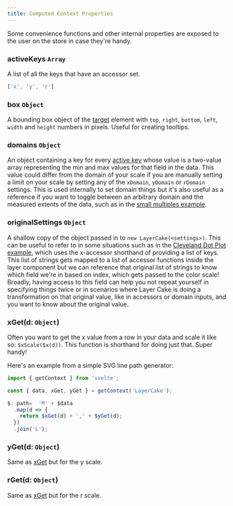 ```yaml
---
title: Computed Context Properties
---
```


Some convenience functions and other internal properties are exposed to the user on the store in case they're handy.

### activeKeys `Array`

A list of all the keys that have an accessor set.

```js
['x', 'y', 'r']
```

### box `Object`

A bounding box object of the [target](/guide#target) element with `top`, `right`, `bottom`, `left`, `width` and `height` numbers in pixels. Useful for creating tooltips.

### domains `Object`

An object containing a key for every [active key](/guide#activekeys) whose value is a two-value array representing the min and max values for that field in the data. This value could differ from the domain of your scale if you are manually setting a limit on your scale by setting any of the `xDomain`, `yDomain` or `rDomain` settings. This is used internally to set domain things but it's also useful as a reference if you want to toggle between an arbitrary domain and the measured extents of the data, such as in the [small multiples example](/example/SmallMultiples).

### originalSettings `Object`

A shallow copy of the object passed in to `new LayerCake(<settings>)`. This can be useful to refer to in some situations such as in the [Cleveland Dot Plot example](/example/ClevelandDotPlot), which uses the x-accessor shorthand of providing a list of keys. This list of strings gets mapped to a list of accessor functions inside the layer component but we can reference that original list of strings to know which field we're in based on index, which gets passed to the color scale! Broadly, having access to this field can help you not repeat yourself in specifying things twice or in scenarios where Layer Cake is doing a transformation on that original value, like in accessors or domain inputs, and you want to know about the original value.

### xGet(d: `Object`)

Often you want to get the x value from a row in your data and scale it like so: `$xScale($x(d))`. This function is shorthand for doing just that. Super handy!

Here's an example from a simple SVG line path generator:

```js
import { getContext } from 'svelte';

const { data, xGet, yGet } = getContext('LayerCake');

$: path=  'M' + $data
  .map(d => {
    return $xGet(d) + ',' + $yGet(d);
  })
  .join('L');
```

### yGet(d: `Object`)

Same as [xGet](/guide#xget) but for the y scale.

### rGet(d: `Object`)

Same as [xGet](/guide#xget) but for the r scale.
